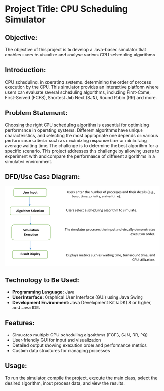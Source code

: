 # Project Title: CPU Scheduling Simulator

## Objective: 
The objective of this project is to develop a Java-based simulator that enables users to visualize and analyse various CPU scheduling algorithms.

## Introduction:
CPU scheduling, in operating systems, determining the order of process execution by the CPU. This simulator provides an interactive platform where users can evaluate several scheduling algorithms, including First-Come, First-Served (FCFS), Shortest Job Next (SJN), Round Robin (RR) and more.

## Problem Statement:
Choosing the right CPU scheduling algorithm is essential for optimizing performance in operating systems. Different algorithms have unique characteristics, and selecting the most appropriate one depends on various performance criteria, such as maximizing response time or minimizing average waiting time. The challenge is to determine the best algorithm for a specific scenario. This project addresses this challenge by allowing users to experiment with and compare the performance of different algorithms in a simulated environment.

## DFD/Use Case Diagram:
![alt text](image.png)

## Technology to Be Used:
 - **Programming Language:** Java 
 - **User Interface:** Graphical User Interface (GUI) using Java Swing 
 - **Development Environment:** Java Development Kit (JDK) 8 or higher, and Java IDE.

## Features: 
 - Simulates multiple CPU scheduling algorithms (FCFS, SJN, RR, PQ) 
 - User-friendly GUI for input and visualization 
 - Detailed output showing execution order and performance metrics 
 - Custom data structures for managing processes

## Usage: 
To run the simulator, compile the project, execute the main class, select the desired algorithm, input process data, and view the results.